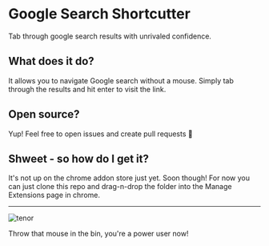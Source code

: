 # Google Search Shortcutter

Tab through google search results with unrivaled confidence.

## What does it do?

It allows you to navigate Google search without a mouse. Simply tab through the results and hit enter to visit the link.

## Open source?

Yup! Feel free to open issues and create pull requests 🙇

## Shweet - so how do I get it?

It's not up on the chrome addon store just yet. Soon though! For now you can just clone this repo and drag-n-drop the folder into the Manage Extensions page in chrome.

---

![tenor](https://user-images.githubusercontent.com/6733407/47382417-c5c94600-d75e-11e8-9761-ca32fcb02fb3.gif)

Throw that mouse in the bin, you're a power user now!

